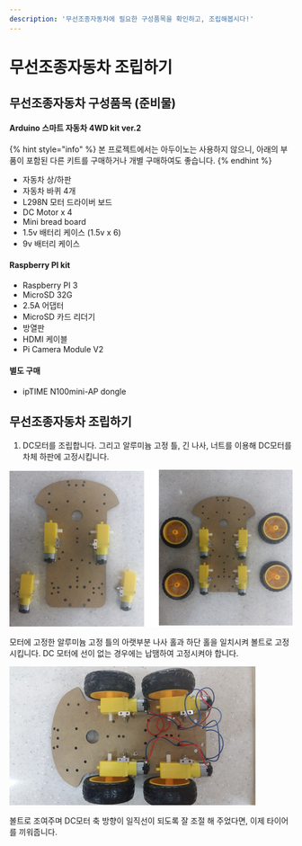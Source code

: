 ```yaml
---
description: '무선조종자동차에 필요한 구성품목을 확인하고, 조립해봅시다!'
---
```


# 무선조종자동차 조립하기

## 무선조종자동차 구성품목 \(준비물\)

#### Arduino 스마트 자동차 4WD kit ver.2 

{% hint style="info" %}
본 프로젝트에서는 아두이노는 사용하지 않으니, 아래의 부품이 포함된 다른 키트를 구매하거나 개별 구매하여도 좋습니다.
{% endhint %}

* 자동차 상/하판
* 자동차 바퀴  4개
* L298N 모터 드라이버 보드
* DC Motor x 4
* Mini bread board
* 1.5v 배터리 케이스 \(1.5v x 6\)
* 9v 배터리 케이스

#### Raspberry PI kit

* Raspberry PI 3
* MicroSD 32G
* 2.5A 어댑터
*  MicroSD 카드 리더기
* 방열판
* HDMI 케이블
* Pi Camera Module V2

#### 별도 구매

* ipTIME N100mini-AP dongle

## 무선조종자동차 조립하기

1. DC모터를 조립합니다. 그리고 알루미늄 고정 틀, 긴 나사, 너트를 이용해 DC모터를 차체 하판에 고정시킵니다.

![](../.gitbook/assets/image.png)

모터에 고정한 알루미늄 고정 틀의 아랫부분 나사 홀과 하단 홀을 일치시켜 볼트로 고정시킵니다. DC 모터에 선이 없는 경우에는 납땜하여 고정시켜야 합니다.  


![](../.gitbook/assets/image%20%281%29.png)

볼트로 조여주며 DC모터 축 방향이 일직선이 되도록 잘 조절 해 주었다면, 이제 타이어를 끼워줍니다.



